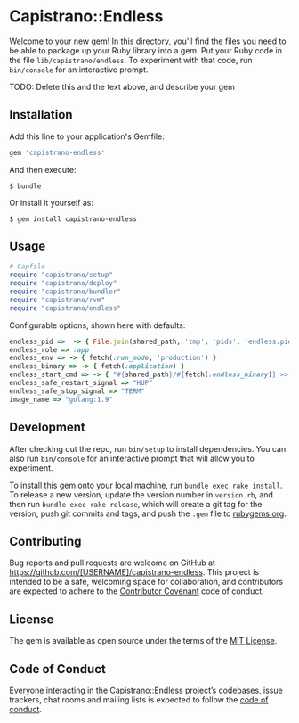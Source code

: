 # Capistrano::Endless

Welcome to your new gem! In this directory, you'll find the files you need to be able to package up your Ruby library into a gem. Put your Ruby code in the file `lib/capistrano/endless`. To experiment with that code, run `bin/console` for an interactive prompt.

TODO: Delete this and the text above, and describe your gem

## Installation

Add this line to your application's Gemfile:

```ruby
gem 'capistrano-endless'
```

And then execute:

    $ bundle

Or install it yourself as:

    $ gem install capistrano-endless

## Usage

```ruby
# Capfile
require "capistrano/setup"
require "capistrano/deploy"
require "capistrano/bundler"
require "capistrano/rvm"
require "capistrano/endless"
```

Configurable options, shown here with defaults:

```ruby
endless_pid =>  -> { File.join(shared_path, 'tmp', 'pids', 'endless.pid') }
endless_role => :app
endless_env => -> { fetch(:run_mode, 'production') }
endless_binary => -> { fetch(:application) }
endless_start_cmd => -> { "#{shared_path}/#{fetch(:endless_binary)} >> #{shared_path}/log/stdout.log 2>> #{shared_path}/log/stderr.log" }
endless_safe_restart_signal => "HUP"
endless_safe_stop_signal => "TERM"
image_name => "golang:1.9"
```

## Development

After checking out the repo, run `bin/setup` to install dependencies. You can also run `bin/console` for an interactive prompt that will allow you to experiment.

To install this gem onto your local machine, run `bundle exec rake install`. To release a new version, update the version number in `version.rb`, and then run `bundle exec rake release`, which will create a git tag for the version, push git commits and tags, and push the `.gem` file to [rubygems.org](https://rubygems.org).

## Contributing

Bug reports and pull requests are welcome on GitHub at https://github.com/[USERNAME]/capistrano-endless. This project is intended to be a safe, welcoming space for collaboration, and contributors are expected to adhere to the [Contributor Covenant](http://contributor-covenant.org) code of conduct.

## License

The gem is available as open source under the terms of the [MIT License](https://opensource.org/licenses/MIT).

## Code of Conduct

Everyone interacting in the Capistrano::Endless project’s codebases, issue trackers, chat rooms and mailing lists is expected to follow the [code of conduct](https://github.com/[USERNAME]/capistrano-endless/blob/master/CODE_OF_CONDUCT.md).
